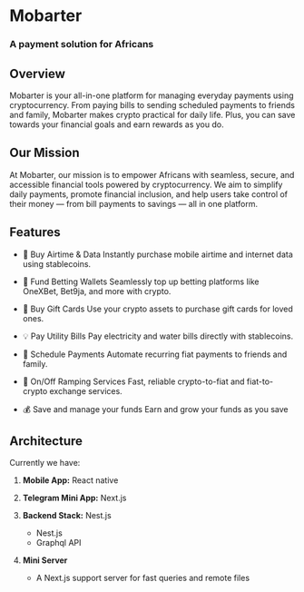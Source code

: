 # Mobarter

### A payment solution for Africans
## Overview
Mobarter is your all-in-one platform for managing everyday payments using cryptocurrency. From paying bills to sending scheduled payments to friends and family, Mobarter makes crypto practical for daily life. Plus, you can save towards your financial goals and earn rewards as you do.

## Our Mission
At Mobarter, our mission is to empower Africans with seamless, secure, and accessible financial tools powered by cryptocurrency. We aim to simplify daily payments, promote financial inclusion, and help users take control of their money — from bill payments to savings — all in one platform.

## Features

- 🔌 Buy Airtime & Data
Instantly purchase mobile airtime and internet data using stablecoins.

- 🎲 Fund Betting Wallets
Seamlessly top up betting platforms like OneXBet, Bet9ja, and more with crypto.

- 🎁 Buy Gift Cards
Use your crypto assets to purchase gift cards for loved ones.

- 💡 Pay Utility Bills
Pay electricity and water bills directly with stablecoins.

- 🔁 Schedule Payments
Automate recurring fiat payments to friends and family.

- 🔄 On/Off Ramping Services
Fast, reliable crypto-to-fiat and fiat-to-crypto exchange services.

- 💰 Save and manage your funds
Earn and grow your funds as you save
  
## Architecture
Currently we have:

1. **Mobile App:** React native

2. **Telegram Mini App:** Next.js
  
3. **Backend Stack:** Nest.js

   - Nest.js
   - Graphql API 

4. **Mini Server**
   - A Next.js support server for fast queries and remote files


